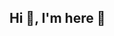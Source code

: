 ## Hi 👾, I'm here 👋

<!--![about_me](https://github.com/user-attachments/assets/6ee0a586-07ca-4b07-9fa3-8160a4697643)
![115834477-dbab4500-a447-11eb-908a-139a6edaec5c](https://github.com/user-attachments/assets/98661c9b-472d-46c5-af30-0086e34758a1)
Here My linkedin
<img width="450" height="450" alt="qrcode_www linkedin com" src="https://github.com/user-attachments/assets/40d31b34-cfa1-4c3c-ab92-8df4abfd92df" />

**RashenPerera77/RashenPerera77** is a ✨ _special_ ✨ repository because its `README.md` (this file) appears on your GitHub profile.

Here are some ideas to get you started:

- 🔭 I’m currently working on ...
- 🌱 I’m currently learning ...
- 👯 I’m looking to collaborate on ...
- 🤔 I’m looking for help with ...
- 💬 Ask me about ...
- 📫 How to reach me: ...
- 😄 Pronouns: ...
- ⚡ Fun fact: ...
-->
